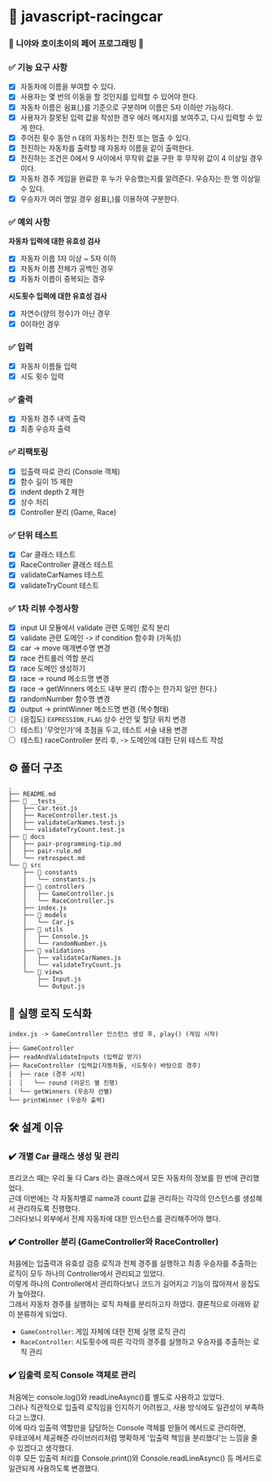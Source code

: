 # 🚗 javascript-racingcar

### 🐥 니야와 호이초이의 페어 프로그래밍 🐥

### ✅ 기능 요구 사항

- [x] 자동차에 이름을 부여할 수 있다.
- [x] 사용자는 몇 번의 이동을 할 것인지를 입력할 수 있어야 한다.
- [x] 자동차 이름은 쉼표(,)를 기준으로 구분하며 이름은 5자 이하만 가능하다.
- [x] 사용자가 잘못된 입력 값을 작성한 경우 에러 메시지를 보여주고, 다시 입력할 수 있게 한다.
- [x] 주어진 횟수 동안 n 대의 자동차는 전진 또는 멈출 수 있다.
- [x] 전진하는 자동차를 출력할 때 자동차 이름을 같이 출력한다.
- [x] 전진하는 조건은 0에서 9 사이에서 무작위 값을 구한 후 무작위 값이 4 이상일 경우이다.
- [x] 자동차 경주 게임을 완료한 후 누가 우승했는지를 알려준다. 우승자는 한 명 이상일 수 있다.
- [x] 우승자가 여러 명일 경우 쉼표(,)를 이용하여 구분한다.

### ✅ 예외 사항

**자동차 입력에 대한 유효성 검사**

- [x] 자동차 이름 1자 이상 ~ 5자 이하
- [x] 자동차 이름 전체가 공백인 경우
- [x] 자동차 이름이 중복되는 경우

**시도횟수 입력에 대한 유효성 검사**

- [x] 자연수(양의 정수)가 아닌 경우
- [x] 0이하인 경우

### ✅ 입력

- [x] 자동차 이름들 입력
- [x] 시도 횟수 입력

### ✅ 출력

- [x] 자동차 경주 내역 출력
- [x] 최종 우승자 출력

### ✅ 리팩토링

- [x] 입출력 따로 관리 (Console 객체)
- [x] 함수 길이 15 제한
- [x] indent depth 2 제한
- [x] 상수 처리
- [x] Controller 분리 (Game, Race)

### ✅ 단위 테스트

- [x] Car 클래스 테스트
- [x] RaceController 클래스 테스트
- [x] validateCarNames 테스트
- [x] validateTryCount 테스트

### ✅ 1차 리뷰 수정사항

- [x] input UI 모듈에서 validate 관련 도메인 로직 분리
- [x] validate 관련 도메인 -> if condition 함수화 (가독성)
- [x] car -> move 매개변수명 변경
- [x] race 컨트롤러 역할 분리
- [x] race 도메인 생성하기
- [x] race -> round 메소드명 변경
- [x] race -> getWinners 메소드 내부 분리 (함수는 한가지 일만 한다.)
- [x] randomNumber 함수명 변경
- [x] output -> printWinner 메소드명 변경 (복수형태)
- [ ] (응집도) `EXPRESSION_FLAG` 상수 선언 및 할당 위치 변경
- [ ] 테스트) '무엇인가'에 초점을 두고, 테스트 서술 내용 변경
- [ ] 테스트) raceController 분리 후, -> 도메인에 대한 단위 테스트 작성

## ⚙️ 폴더 구조

```
.
├── README.md
├── 📂 __tests__
│   ├── Car.test.js
│   ├── RaceController.test.js
│   ├── validateCarNames.test.js
│   └── validateTryCount.test.js
├── 📂 docs
│   ├── pair-programming-tip.md
│   ├── pair-rule.md
│   └── retrospect.md
└── 📂 src
    ├── 📂 constants
    │   └── constants.js
    ├── 📂 controllers
    │   ├── GameController.js
    │   └── RaceController.js
    ├── index.js
    ├── 📂 models
    │   └── Car.js
    ├── 📂 utils
    │   ├── Console.js
    │   └── randomNumber.js
    ├── 📂 validations
    │   ├── validateCarNames.js
    │   └── validateTryCount.js
    └── 📂 views
        ├── Input.js
        └── Output.js

```

## 🧩 실행 로직 도식화

```
index.js -> GameController 인스턴스 생성 후, play() (게임 시작)
.
├── GameController
├── readAndValidateInputs (입력값 받기)
├── RaceController (입력값(자동차들, 시도횟수) 바탕으로 경주)
│  ├── race (경주 시작)
│  │   └── round (라운드 별 진행)
│  └── getWinners (우승자 선별)
└── printWinner (우승자 출력)
```

## 🛠️ 설계 이유

### ✔️ 개별 Car 클래스 생성 및 관리

프리코스 때는 우리 둘 다 Cars 라는 클래스에서 모든 자동차의 정보를 한 번에 관리했었다.
<br/>근데 이번에는 각 자동차별로 name과 count 값을 관리하는 각각의 인스턴스를 생성해서 관리하도록 진행했다.
<br/>그러다보니 외부에서 전체 자동차에 대한 인스턴스를 관리해주어야 했다.

### ✔️ Controller 분리 (GameController와 RaceController)

처음에는 입출력과 유효성 검증 로직과 전체 경주를 실행하고 최종 우승자를 추출하는 로직이 모두 하나의 Controller에서 관리되고 있었다.
<br/>이렇게 하나의 Controller에서 관리하다보니 코드가 길어지고 기능이 많아져서 응집도가 높아졌다.
<br/>그래서 자동차 경주를 실행하는 로직 자체를 분리하고자 하였다. 결론적으로 아래와 같이 분류하게 되었다.

- `GameController`: 게임 자체에 대한 전체 실행 로직 관리
- `RaceController`: 시도횟수에 따른 각각의 경주를 실행하고 우승자를 추출하는 로직 관리

### ✔️ 입출력 로직 Console 객체로 관리

처음에는 console.log()와 readLineAsync()를 별도로 사용하고 있었다.
<br/>그러나 직관적으로 입출력 로직임을 인지하기 어려웠고, 사용 방식에도 일관성이 부족하다고 느꼈다.
<br/>이에 따라 입출력 역할만을 담당하는 Console 객체를 만들어 메서드로 관리하면,
<br/>우테코에서 제공해준 라이브러리처럼 명확하게 '입출력 책임을 분리했다'는 느낌을 줄 수 있겠다고 생각했다.
<br/>이후 모든 입출력 처리를 Console.print()와 Console.readLineAsync() 등 메서드로 일관되게 사용하도록 변경했다.
